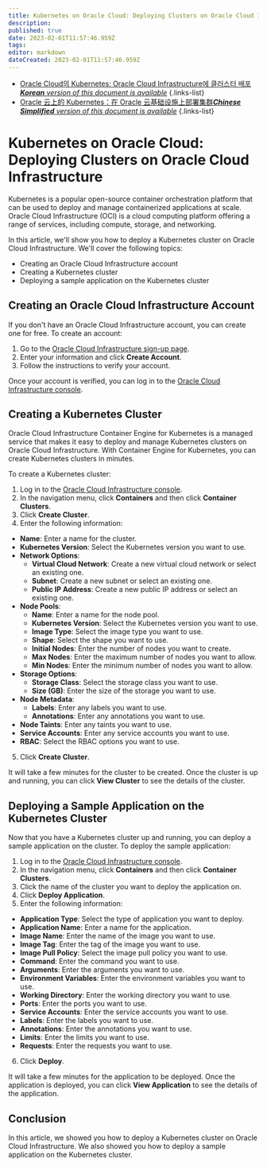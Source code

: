 ```yaml
---
title: Kubernetes on Oracle Cloud: Deploying Clusters on Oracle Cloud Infrastructure
description: 
published: true
date: 2023-02-01T11:57:46.959Z
tags: 
editor: markdown
dateCreated: 2023-02-01T11:57:46.959Z
---
```


- [Oracle Cloud의 Kubernetes: Oracle Cloud Infrastructure에 클러스터 배포***Korean** version of this document is available*](/ko/Knowledge-base/Kubernetes/kubernetes-on-oracle-cloud-deploying-clusters-on-oracle-cloud-infrastructure)
{.links-list}
- [Oracle 云上的 Kubernetes：在 Oracle 云基础设施上部署集群***Chinese Simplified** version of this document is available*](/zh/Knowledge-base/Kubernetes/kubernetes-on-oracle-cloud-deploying-clusters-on-oracle-cloud-infrastructure)
{.links-list}


# Kubernetes on Oracle Cloud: Deploying Clusters on Oracle Cloud Infrastructure

Kubernetes is a popular open-source container orchestration platform that can be used to deploy and manage containerized applications at scale. Oracle Cloud Infrastructure (OCI) is a cloud computing platform offering a range of services, including compute, storage, and networking.

In this article, we'll show you how to deploy a Kubernetes cluster on Oracle Cloud Infrastructure. We'll cover the following topics:

- Creating an Oracle Cloud Infrastructure account
- Creating a Kubernetes cluster
- Deploying a sample application on the Kubernetes cluster

## Creating an Oracle Cloud Infrastructure Account

If you don't have an Oracle Cloud Infrastructure account, you can create one for free. To create an account:

1. Go to the [Oracle Cloud Infrastructure sign-up page](https://cloud.oracle.com/en_US/tryit).
2. Enter your information and click **Create Account**.
3. Follow the instructions to verify your account.

Once your account is verified, you can log in to the [Oracle Cloud Infrastructure console](https://console.us-ashburn-1.oraclecloud.com/a/billing).

## Creating a Kubernetes Cluster

 Oracle Cloud Infrastructure Container Engine for Kubernetes is a managed service that makes it easy to deploy and manage Kubernetes clusters on Oracle Cloud Infrastructure. With Container Engine for Kubernetes, you can create Kubernetes clusters in minutes.

To create a Kubernetes cluster:

1. Log in to the [Oracle Cloud Infrastructure console](https://console.us-ashburn-1.oraclecloud.com/a/billing).
2. In the navigation menu, click **Containers** and then click **Container Clusters**.
3. Click **Create Cluster**.
4. Enter the following information:

- **Name**: Enter a name for the cluster.
- **Kubernetes Version**: Select the Kubernetes version you want to use.
- **Network Options**:
  - **Virtual Cloud Network**: Create a new virtual cloud network or select an existing one.
  - **Subnet**: Create a new subnet or select an existing one.
  - **Public IP Address**: Create a new public IP address or select an existing one.
- **Node Pools**:
  - **Name**: Enter a name for the node pool.
  - **Kubernetes Version**: Select the Kubernetes version you want to use.
  - **Image Type**: Select the image type you want to use.
  - **Shape**: Select the shape you want to use.
  - **Initial Nodes**: Enter the number of nodes you want to create.
  - **Max Nodes**: Enter the maximum number of nodes you want to allow.
  - **Min Nodes**: Enter the minimum number of nodes you want to allow.
- **Storage Options**:
  - **Storage Class**: Select the storage class you want to use.
  - **Size (GB)**: Enter the size of the storage you want to use.
- **Node Metadata**:
  - **Labels**: Enter any labels you want to use.
  - **Annotations**: Enter any annotations you want to use.
- **Node Taints**: Enter any taints you want to use.
- **Service Accounts**: Enter any service accounts you want to use.
- **RBAC**: Select the RBAC options you want to use.

5. Click **Create Cluster**.

It will take a few minutes for the cluster to be created. Once the cluster is up and running, you can click **View Cluster** to see the details of the cluster.

## Deploying a Sample Application on the Kubernetes Cluster

Now that you have a Kubernetes cluster up and running, you can deploy a sample application on the cluster. To deploy the sample application:

1. Log in to the [Oracle Cloud Infrastructure console](https://console.us-ashburn-1.oraclecloud.com/a/billing).
2. In the navigation menu, click **Containers** and then click **Container Clusters**.
3. Click the name of the cluster you want to deploy the application on.
4. Click **Deploy Application**.
5. Enter the following information:

- **Application Type**: Select the type of application you want to deploy.
- **Application Name**: Enter a name for the application.
- **Image Name**: Enter the name of the image you want to use.
- **Image Tag**: Enter the tag of the image you want to use.
- **Image Pull Policy**: Select the image pull policy you want to use.
- **Command**: Enter the command you want to use.
- **Arguments**: Enter the arguments you want to use.
- **Environment Variables**: Enter the environment variables you want to use.
- **Working Directory**: Enter the working directory you want to use.
- **Ports**: Enter the ports you want to use.
- **Service Accounts**: Enter the service accounts you want to use.
- **Labels**: Enter the labels you want to use.
- **Annotations**: Enter the annotations you want to use.
- **Limits**: Enter the limits you want to use.
- **Requests**: Enter the requests you want to use.

6. Click **Deploy**.

It will take a few minutes for the application to be deployed. Once the application is deployed, you can click **View Application** to see the details of the application.

## Conclusion

In this article, we showed you how to deploy a Kubernetes cluster on Oracle Cloud Infrastructure. We also showed you how to deploy a sample application on the Kubernetes cluster.